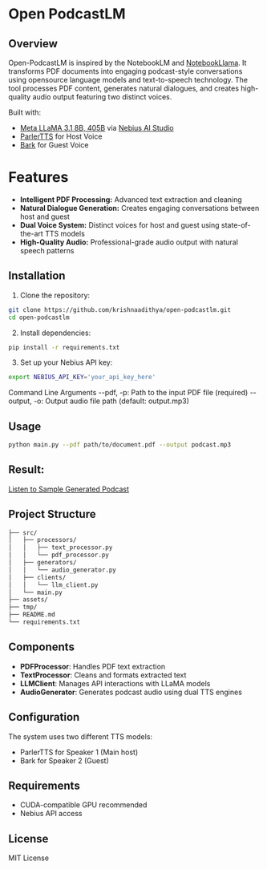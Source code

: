 # Open PodcastLM

## Overview

Open-PodcastLM is inspired by the NotebookLM and [NotebookLlama](https://github.com/meta-llama/llama-recipes/tree/main/recipes/quickstart/NotebookLlama). It transforms PDF documents into engaging podcast-style conversations using opensource language models and text-to-speech technology. The tool processes PDF content, generates natural dialogues, and creates high-quality audio output featuring two distinct voices.

Built with:
- [Meta LLaMA 3.1 8B, 405B](https://studio.nebius.ai/playground?models=meta-llama%2FMeta-Llama-3.1-405B-Instruct) via [Nebius AI Studio](https://studio.nebius.ai/)
- [ParlerTTS](https://huggingface.co/parler-tts/parler-tts-mini-v1) for Host Voice
- [Bark](https://huggingface.co/suno/bark) for Guest Voice

# Features

- **Intelligent PDF Processing:** Advanced text extraction and cleaning
- **Natural Dialogue Generation:** Creates engaging conversations between host and guest
- **Dual Voice System:** Distinct voices for host and guest using state-of-the-art TTS models
- **High-Quality Audio:** Professional-grade audio output with natural speech patterns

## Installation

1. Clone the repository:
```bash
git clone https://github.com/krishnaadithya/open-podcastlm.git
cd open-podcastlm
```

2. Install dependencies:
```bash
pip install -r requirements.txt
```

3. Set up your Nebius API key:
```bash
export NEBIUS_API_KEY='your_api_key_here'
```

Command Line Arguments
--pdf, -p: Path to the input PDF file (required)
--output, -o: Output audio file path (default: output.mp3)

## Usage

```bash
python main.py --pdf path/to/document.pdf --output podcast.mp3
```

## Result:

[Listen to Sample Generated Podcast](https://github.com/krishnaadithya/open-podcastlm/blob/main/asset/gen_podcast.mp3)

## Project Structure

```bash
├── src/
│   ├── processors/
│   │   ├── text_processor.py
│   │   └── pdf_processor.py
│   ├── generators/
│   │   └── audio_generator.py
│   ├── clients/
│   │   └── llm_client.py
│   └── main.py
├── assets/
├── tmp/
├── README.md
└── requirements.txt
```

## Components

- **PDFProcessor**: Handles PDF text extraction
- **TextProcessor**: Cleans and formats extracted text
- **LLMClient**: Manages API interactions with LLaMA models
- **AudioGenerator**: Generates podcast audio using dual TTS engines

## Configuration

The system uses two different TTS models:
- ParlerTTS for Speaker 1 (Main host)
- Bark for Speaker 2 (Guest)

## Requirements
- CUDA-compatible GPU recommended
- Nebius API access

## License
MIT License

